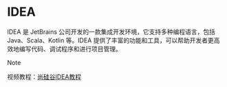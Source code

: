 # IDEA

IDEA 是 JetBrains 公司开发的一款集成开发环境，它支持多种编程语言，包括 Java、Scala、Kotlin 等。IDEA 提供了丰富的功能和工具，可以帮助开发者更高效地编写代码、调试程序和进行项目管理。

> [!NOTE]
> 视频教程：[尚硅谷IDEA教程](https://www.bilibili.com/video/BV1CK411d7aA)